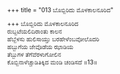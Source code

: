 +++
title = "013 ಬೊಬ್ಬಿರಿದು ಮೊಳಕಾಲನೂರಿದ"

+++
ಬೊಬ್ಬಿರಿದು ಮೊಳಕಾಲನೂರಿದ  
ರುಬ್ಬಟೆಯಲಿದಿರಾಂತು ಕಾಲನ  
ಹೆಬ್ಬೆಳಸು ಹುಲಿಸಾಯ್ತು ಬರಹೇಳೆಂಬವೋಲೊದರಿ  
ಹಬ್ಬುಗೆಯ ಜೇವೊಡೆಯ ಝಾಡಿಯ  
ತೆಬ್ಬುಗಳ ತೆಗೆವೆರಳುಗೋಲಿನ  
ಕೊಬ್ಬಿನಾಳೆಚ್ಚಾಡಿತಿಕ್ಕಿದ ಮಂಡಿ ಚಂಡಿಸದೆ    ॥13॥